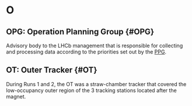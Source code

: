# O

## OPG: Operation Planning Group {#OPG}

Advisory body to the LHCb management that is responsible for collecting and processing data according to the priorities set out by the [PPG](p.html#PPG).

## OT: Outer Tracker {#OT}

During Runs 1 and 2, the OT was a straw-chamber tracker that covered the low-occupancy outer region of the 3 tracking stations located after the magnet.
